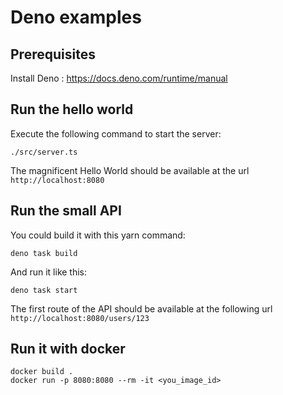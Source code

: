 # Deno examples

## Prerequisites

Install Deno : https://docs.deno.com/runtime/manual

## Run the hello world

Execute the following command to start the server:
```
./src/server.ts
```
The magnificent Hello World should be available at the url `http://localhost:8080`


## Run the small API

You could build it with this yarn command:

```
deno task build
```

And run it like this:
```
deno task start
```
The first route of the API should be available at the following url `http://localhost:8080/users/123`

## Run it with docker
```
docker build .
docker run -p 8080:8080 --rm -it <you_image_id>
```
